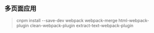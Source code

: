 
## 多页面应用

> cnpm install --save-dev webpack webpack-merge html-webpack-plugin clean-webpack-plugin extract-text-webpack-plugin  